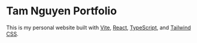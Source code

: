 # Tam Nguyen Portfolio

This is my personal website built with [Vite](https://vitejs.dev/), [React](https://react.dev/), [TypeScript](https://www.typescriptlang.org/), and [Tailwind CSS](https://tailwindcss.com/).
